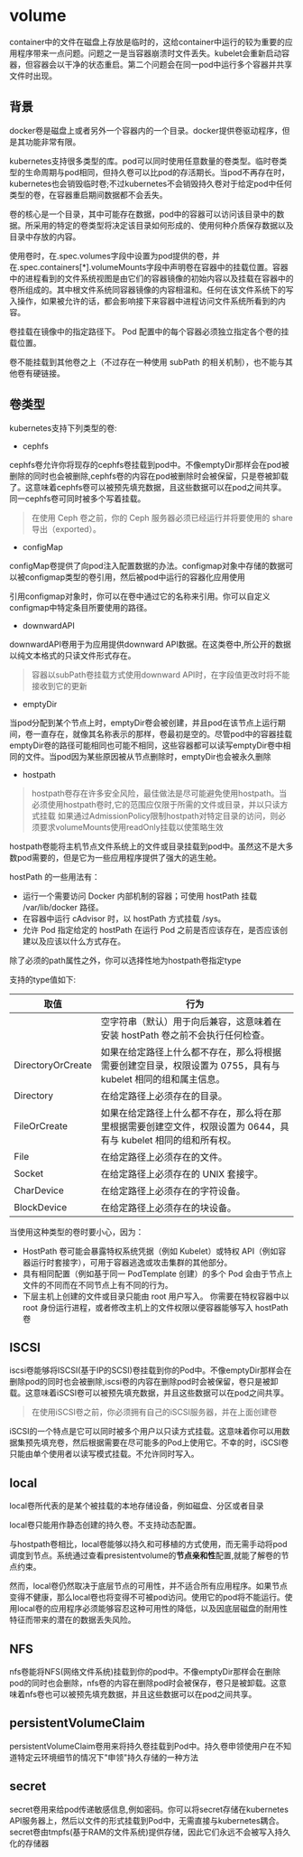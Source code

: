 # volume

container中的文件在磁盘上存放是临时的，这给container中运行的较为重要的应用程序带来一点问题。问题之一是当容器崩溃时文件丢失。kubelet会重新启动容器，但容器会以干净的状态重启。第二个问题会在同一pod中运行多个容器并共享文件时出现。

## 背景

docker卷是磁盘上或者另外一个容器内的一个目录。docker提供卷驱动程序，但是其功能非常有限。

kubernetes支持很多类型的库。pod可以同时使用任意数量的卷类型。临时卷类型的生命周期与pod相同，但持久卷可以比pod的存活期长。当pod不再存在时，kubernetes也会销毁临时卷;不过kubernetes不会销毁持久卷对于给定pod中任何类型的卷，在容器重启期间数据都不会丢失。

卷的核心是一个目录，其中可能存在数据，pod中的容器可以访问该目录中的数据。所采用的特定的卷类型将决定该目录如何形成的、使用何种介质保存数据以及目录中存放的内容。

使用卷时，在.spec.volumes字段中设置为pod提供的卷，并在.spec.containers[*].volumeMounts字段中声明卷在容器中的挂载位置。容器中的进程看到的文件系统视图是由它们的容器镜像的初始内容以及挂载在容器中的卷所组成的。其中根文件系统同容器镜像的内容相温和。任何在该文件系统下的写入操作，如果被允许的话，都会影响接下来容器中进程访问文件系统所看到的内容。

卷挂载在镜像中的指定路径下。 Pod 配置中的每个容器必须独立指定各个卷的挂载位置。

卷不能挂载到其他卷之上（不过存在一种使用 subPath 的相关机制），也不能与其他卷有硬链接。

## 卷类型

kubernetes支持下列类型的卷:

+ cephfs

cephfs卷允许你将现存的cephfs卷挂载到pod中。不像emptyDir那样会在pod被删除的同时也会被删除,cephfs卷的内容在pod被删除时会被保留，只是卷被卸载了。这意味着cephfs卷可以被预先填充数据，且这些数据可以在pod之间共享。同一cephfs卷可同时被多个写着挂载。

> 在使用 Ceph 卷之前，你的 Ceph 服务器必须已经运行并将要使用的 share 导出（exported）。

+ configMap

configMap卷提供了向pod注入配置数据的办法。configmap对象中存储的数据可以被configmap类型的卷引用，然后被pod中运行的容器化应用使用

引用configmap对象时，你可以在卷中通过它的名称来引用。你可以自定义configmap中特定条目所要使用的路径。

+ downwardAPI

downwardAPI卷用于为应用提供downward API数据。在这类卷中,所公开的数据以纯文本格式的只读文件形式存在。

> 容器以subPath卷挂载方式使用downward API时，在字段值更改时将不能接收到它的更新

+ emptyDir

当pod分配到某个节点上时，emptyDir卷会被创建，并且pod在该节点上运行期间，卷一直存在，就像其名称表示的那样，卷最初是空的。尽管pod中的容器挂载emptyDir卷的路径可能相同也可能不相同，这些容器都可以读写emptyDir卷中相同的文件。当pod因为某些原因被从节点删除时，emptyDir也会被永久删除

+ hostpath

> hostpath卷存在许多安全风险，最佳做法是尽可能避免使用hostpath。当必须使用hostpath卷时,它的范围应仅限于所需的文件或目录，并以只读方式挂载
> 如果通过AdmissionPolicy限制hostpath对特定目录的访问，则必须要求volumeMounts使用readOnly挂载以使策略生效

hostpath卷能将主机节点文件系统上的文件或目录挂载到pod中。虽然这不是大多数pod需要的，但是它为一些应用程序提供了强大的逃生舱。

hostPath 的一些用法有：

+ 运行一个需要访问 Docker 内部机制的容器；可使用 hostPath 挂载 /var/lib/docker 路径。
+ 在容器中运行 cAdvisor 时，以 hostPath 方式挂载 /sys。
+ 允许 Pod 指定给定的 hostPath 在运行 Pod 之前是否应该存在，是否应该创建以及应该以什么方式存在。

除了必须的path属性之外，你可以选择性地为hostpath卷指定type

支持的type值如下:

|取值|行为|
|--|--|
||空字符串（默认）用于向后兼容，这意味着在安装 hostPath 卷之前不会执行任何检查。|
|DirectoryOrCreate|如果在给定路径上什么都不存在，那么将根据需要创建空目录，权限设置为 0755，具有与 kubelet 相同的组和属主信息。|
|Directory|在给定路径上必须存在的目录。|
|FileOrCreate|如果在给定路径上什么都不存在，那么将在那里根据需要创建空文件，权限设置为 0644，具有与 kubelet 相同的组和所有权。|
|File|在给定路径上必须存在的文件。|
|Socket|在给定路径上必须存在的 UNIX 套接字。|
|CharDevice|在给定路径上必须存在的字符设备。|
|BlockDevice|在给定路径上必须存在的块设备。|


当使用这种类型的卷时要小心，因为：
+  HostPath 卷可能会暴露特权系统凭据（例如 Kubelet）或特权 API（例如容器运行时套接字），可用于容器逃逸或攻击集群的其他部分。
+  具有相同配置（例如基于同一 PodTemplate 创建）的多个 Pod 会由于节点上文件的不同而在不同节点上有不同的行为。
+  下层主机上创建的文件或目录只能由 root 用户写入。 你需要在特权容器中以 root 身份运行进程，或者修改主机上的文件权限以便容器能够写入 hostPath 卷



## ISCSI

iscsi卷能够将ISCSI(基于IP的SCSI)卷挂载到你的Pod中。不像emptyDir那样会在删除pod的同时也会被删除,iscsi卷的内容在删除pod时会被保留，卷只是被卸载。这意味着iSCSI卷可以被预先填充数据，并且这些数据可以在pod之间共享。

> 在使用iSCSI卷之前，你必须拥有自己的iSCSI服务器，并在上面创建卷

iSCSI的一个特点是它可以同时被多个用户以只读方式挂载。这意味着你可以用数据集预先填充卷，然后根据需要在尽可能多的Pod上使用它。不幸的时，iSCSI卷只能由单个使用者以读写模式挂载。不允许同时写入。


## local

local卷所代表的是某个被挂载的本地存储设备，例如磁盘、分区或者目录

local卷只能用作静态创建的持久卷。不支持动态配置。

与hostpath卷相比，local卷能够以持久和可移植的方式使用，而无需手动将pod调度到节点。系统通过查看presistentvolume的**节点亲和性**配置,就能了解卷的节点约束。

然而，local卷仍然取决于底层节点的可用性，并不适合所有应用程序。如果节点变得不健康，那么local卷也将变得不可被pod访问。使用它的pod将不能运行。使用local卷的应用程序必须能够容忍这种可用性的降低，以及因底层磁盘的耐用性特征而带来的潜在的数据丢失风险。

## NFS

nfs卷能将NFS(网络文件系统)挂载到你的pod中。不像emptyDir那样会在删除pod的同时也会删除，nfs卷的内容在删除pod时会被保存，卷只是被卸载。这意味着nfs卷也可以被预先填充数据，并且这些数据可以在pod之间共享。

## persistentVolumeClaim

persistentVolumeClaim卷用来将持久卷挂载到Pod中。持久卷申领使用户在不知道特定云环境细节的情况下"申领"持久存储的一种方法


## secret

secret卷用来给pod传递敏感信息,例如密码。你可以将secret存储在kubernetes API服务器上，然后以文件的形式挂载到Pod中，无需直接与kubernetes耦合。secret卷由tmpfs(基于RAM的文件系统)提供存储，因此它们永远不会被写入持久化的存储器